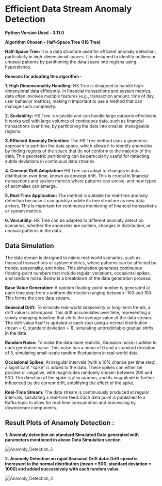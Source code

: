 # Efficient Data Stream Anomaly Detection

**Python Version Used - 3.11.0**


**Algorithm Chosen - Half-Space Tree (HS Tree)**

**Half-Space Tree:** It is a data structure used for efficient anomaly detection, particularly in high-dimensional spaces. It is designed to identify outliers or unusual patterns by partitioning the data space into regions using hyperplanes.

**Reasons for adopting this algorithm -**

**1. High Dimensionality Handling:** HS Tree is designed to handle high-dimensional data efficiently. In financial transactions and system metrics, data often involves multiple features (e.g., transaction amount, time of day, user behavior metrics), making it important to use a method that can manage such complexity.

**2. Scalability:** HS Tree is scalable and can handle large datasets effectively. It works well with large volumes of continuous data, such as financial transactions over time, by partitioning the data into smaller, manageable regions.

**3. Efficient Anomaly Detection:** The HS Tree method uses a geometric approach to partition the data space, which allows it to identify anomalies by finding regions of the space that do not conform to the majority of the data. This geometric partitioning can be particularly useful for detecting subtle deviations in continuous data streams.

**4. Concept Drift Adaptation:** HS Tree can adapt to changes in data distribution over time, known as concept drift. This is crucial in financial transactions and system metrics where patterns can evolve, and new types of anomalies can emerge.

**5. Real-Time Application:** The method is suitable for real-time anomaly detection because it can quickly update its tree structure as new data arrives. This is important for continuous monitoring of financial transactions or system metrics.

**6. Versatility:** HS Tree can be adapted to different anomaly detection scenarios, whether the anomalies are outliers, changes in distribution, or unusual patterns in the data.


## Data Simulation

The data stream is designed to mimic real-world scenarios, such as financial transactions or system metrics, where patterns can be affected by trends, seasonality, and noise. This simulation generates continuous floating-point numbers that include regular variations, occasional spikes, and random noise. Below is a breakdown of the data generation process:

**Base Value Generation:**
A random floating-point number is generated at each time step from a uniform distribution ranging between -100 and 100. This forms the core data stream.

**Seasonal Drift:**
To simulate real-world seasonality or long-term trends, a drift value is introduced. This drift accumulates over time, representing a slowly changing baseline that shifts the average value of the data stream. The drift value itself is updated at each step using a normal distribution (mean = 0, standard deviation = 1), simulating unpredictable gradual shifts in the data.

**Random Noise:**
To make the data more realistic, Gaussian noise is added to each generated value. This noise has a mean of 0 and a standard deviation of 5, simulating small-scale random fluctuations in real-world data.

**Occasional Spikes:**
At irregular intervals (with a 10% chance per time step), a significant "spike" is added to the data. These spikes can either be positive or negative, with magnitudes randomly chosen between 200 and 500. The direction of the spike is also random, and its magnitude is further influenced by the current drift, amplifying the effect of the spike.

**Real-Time Stream:**
The data stream is continuously produced at regular intervals, simulating a real-time feed. Each data point is published to a Kafka topic to allow for real-time consumption and processing by downstream components.



## Result Plots of Anamoly Detection :

**1. Anomaly detection on standard Simulated Data generated with parameters mentioned in above Data Simulation section**
   
![Anamoly_Detection_3](https://github.com/user-attachments/assets/8234d491-c357-48f1-82b8-d3dc34e3aee3)





**2. Anomaly Detection on rapid Seasonal Drift data: Drift speed is increased to the normal distribution (mean = 500, standard deviation = 1000) and added successively with each random value.**

![Anamoly_Detection_2](https://github.com/user-attachments/assets/3bb99c8f-067a-4bba-bb4b-d161de0ee770)



